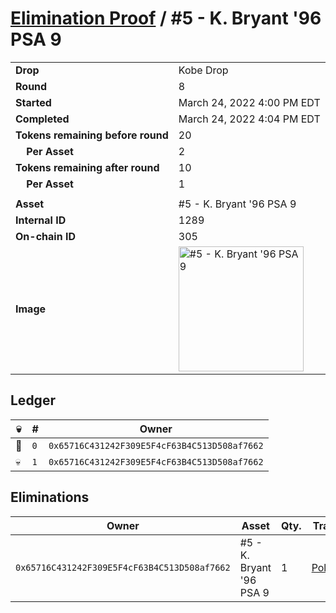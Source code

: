 # [Elimination Proof](./readme.md) / #5 - K. Bryant &#039;96 PSA 9

|||
|---|---|
| **Drop** | Kobe Drop |
| **Round** | 8 |
| **Started** | March 24, 2022 4:00 PM EDT |
| **Completed** | March 24, 2022 4:04 PM EDT |
| **Tokens remaining before round** | 20 |
| **&nbsp;&nbsp;&nbsp;&nbsp;Per Asset** | 2 |
| **Tokens remaining after round** | 10 |
| **&nbsp;&nbsp;&nbsp;&nbsp;Per Asset** | 1 |
| | |
| **Asset** | #5 - K. Bryant &#039;96 PSA 9 |
| **Internal ID** | 1289 |
| **On-chain ID** | 305 |
| **Image** | <img src="https://tcdn.blokpax.com/95d5aeda-852b-4482-90f1-ce44ddef8fdb/a5dbeb76451f83ca4e32d661f9bf4fbb60c0c4838f72e2e1ca3caa2c24571cdb.jpg" height="200" alt="#5 - K. Bryant &#039;96 PSA 9" /> |

## Ledger

| 💀 | # | Owner |
| --- | --- | --- |
| 👑 | `0` | `0x65716C431242F309E5F4cF63B4C513D508af7662` |
| 💀 | `1` | `0x65716C431242F309E5F4cF63B4C513D508af7662` |


## Eliminations

| Owner | Asset | Qty. | Transaction |
| --- | --- | --- | --- |
| `0x65716C431242F309E5F4cF63B4C513D508af7662` | #5 - K. Bryant '96 PSA 9 | 1 | [Polygonscan](https://polygonscan.com/tx/0xd88da2c89dfc081f69d6a283946780dbb2a4b96e316daadff1dc2c1ca1bee244) |
